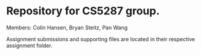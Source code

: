 # Repository for CS5287 group.

Members: Colin Hansen, Bryan Steitz, Pan Wang

Assignment submissions and supporting files are located in their respective assignment folder.
